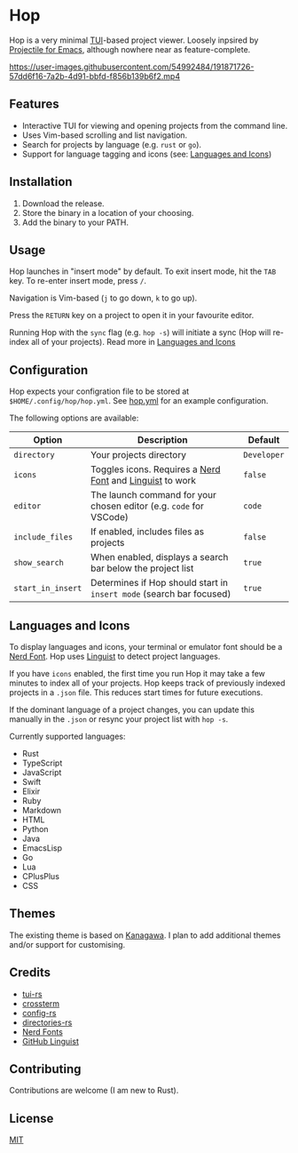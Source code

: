 # Hop

Hop is a very minimal [TUI](https://github.com/fdehau/tui-rs)-based project viewer. Loosely inpsired by [Projectile for Emacs](https://github.com/bbatsov/projectile), although nowhere near as feature-complete.

https://user-images.githubusercontent.com/54992484/191871726-57dd6f16-7a2b-4d91-bbfd-f856b139b6f2.mp4

## Features

- Interactive TUI for viewing and opening projects from the command line.
- Uses Vim-based scrolling and list navigation.
- Search for projects by language (e.g. `rust` or `go`).
- Support for language tagging and icons (see: [Languages and Icons](https://github.com/ben-maclaurin/hop#languages-and-icons))

## Installation

1. Download the release. 
2. Store the binary in a location of your choosing.
3. Add the binary to your PATH. 

## Usage

Hop launches in "insert mode" by default. To exit insert mode, hit the `TAB` key. To re-enter insert mode, press `/`.

Navigation is Vim-based (`j` to go down, `k` to go up).

Press the `RETURN` key on a project to open it in your favourite editor.

Running Hop with the `sync` flag (e.g. `hop -s`) will initiate a sync (Hop will re-index all of your projects). Read more in [Languages and Icons](https://github.com/ben-maclaurin/hop#languages-and-icons)

## Configuration

Hop expects your configration file to be stored at `$HOME/.config/hop/hop.yml`. See [hop.yml](https://github.com/ben-maclaurin/hop/blob/main/hop.yml) for an example configuration.

The following options are available:

| Option            | Description                                                                                                                                | Default     |
|-------------------|--------------------------------------------------------------------------------------------------------------------------------------------|-------------|
| `directory`       | Your projects directory                                                                                                                    | `Developer` |
| `icons`           | Toggles icons. Requires a [Nerd Font](https://www.nerdfonts.com/font-downloads) and [Linguist](https://github.com/github/linguist) to work | `false`     |
| `editor`          | The launch command for your chosen editor (e.g. `code` for VSCode)                                                                         | `code`      |
| `include_files`   | If enabled, includes files as projects                                                                                                     | `false`     |
| `show_search`     | When enabled, displays a search bar below the project list                                                                                 | `true`      |
| `start_in_insert` | Determines if Hop should start in `insert mode` (search bar focused)                                                                       | `true`      |

## Languages and Icons

To display languages and icons, your terminal or emulator font should be a [Nerd Font](https://www.nerdfonts.com/font-downloads). Hop uses [Linguist](https://github.com/github/linguist) to detect project languages.

If you have `icons` enabled, the first time you run Hop it may take a few minutes to index all of your projects. Hop keeps track of previously indexed projects in a `.json` file. This reduces start times for future executions. 

If the dominant language of a project changes, you can update this manually in the `.json` or resync your project list with `hop -s`.

Currently supported languages:

- Rust
- TypeScript
- JavaScript
- Swift
- Elixir
- Ruby
- Markdown
- HTML
- Python
- Java
- EmacsLisp
- Go
- Lua
- CPlusPlus
- CSS

## Themes

The existing theme is based on [Kanagawa](https://github.com/rebelot/kanagawa.nvim). I plan to add additional themes and/or support for customising.

## Credits

- [tui-rs](https://github.com/fdehau/tui-rs)
- [crossterm](https://github.com/crossterm-rs/crossterm)
- [config-rs](https://github.com/mehcode/config-rs)
- [directories-rs](https://github.com/dirs-dev/directories-rs)
- [Nerd Fonts](https://www.nerdfonts.com/)
- [GitHub Linguist](https://github.com/github/linguist)

## Contributing

Contributions are welcome (I am new to Rust).

## License
[MIT](https://choosealicense.com/licenses/mit/)
